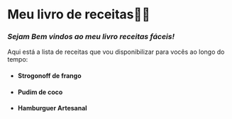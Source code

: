 # Meu livro de receitas:man_cook:

### ***Sejam Bem vindos ao meu livro receitas fáceis!***

Aqui está a lista de receitas que vou disponibilizar para vocês ao longo do tempo:



- #### Strogonoff de frango

- #### Pudim de coco

- #### Hamburguer Artesanal









